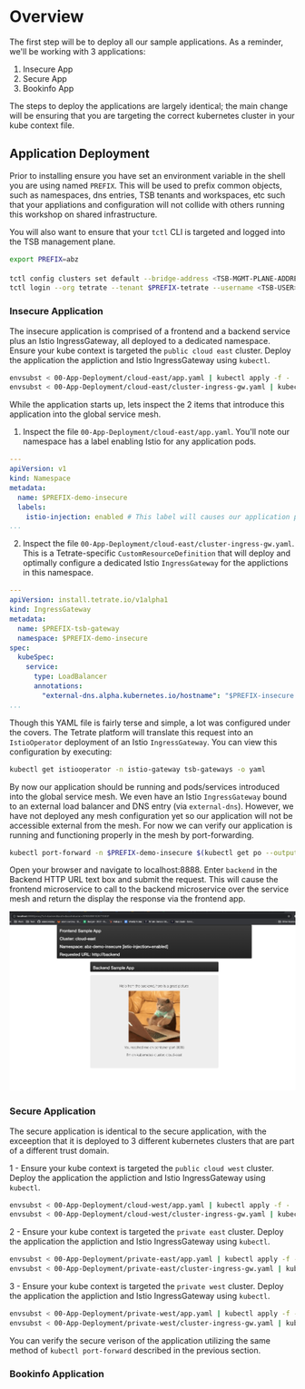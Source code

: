 # Overview
The first step will be to deploy all our sample applications. As a reminder, we'll be working with 3 applications:
1. Insecure App
2. Secure App
3. Bookinfo App

The steps to deploy the applications are largely identical; the main change will be ensuring that you are targeting the correct kubernetes cluster in your kube context file.

## Application Deployment
Prior to installing ensure you have set an environment variable in the shell you are using named `PREFIX`.  This will be used to prefix common objects, such as namespaces, dns entries, TSB tenants and workspaces, etc such that your appliations and configuration will not collide with others running this workshop on shared infrastructure.

You will also want to ensure that your `tctl` CLI is targeted and logged into the TSB management plane.

```bash
export PREFIX=abz

tctl config clusters set default --bridge-address <TSB-MGMT-PLANE-ADDRESS>:443
tctl login --org tetrate --tenant $PREFIX-tetrate --username <TSB-USER> --password <TSB-PWD>
```

### Insecure Application
The insecure application is comprised of a frontend and a backend service plus an Istio IngressGateway, all deployed to a dedicated namespace.  Ensure your kube context is targeted the `public cloud east` cluster.  Deploy the application the appliction and Istio IngressGateway using `kubectl`.

```bash
envsubst < 00-App-Deployment/cloud-east/app.yaml | kubectl apply -f -
envsubst < 00-App-Deployment/cloud-east/cluster-ingress-gw.yaml | kubectl apply -f -
```

While the application starts up, lets inspect the 2 items that introduce this application into the global service mesh.  
1. Inspect the file `00-App-Deployment/cloud-east/app.yaml`.  You'll note our namespace has a label enabling Istio for any application pods.
```yaml
---
apiVersion: v1
kind: Namespace
metadata:
  name: $PREFIX-demo-insecure  
  labels:
    istio-injection: enabled # This label will causes our application pods to receive an envoy sidecar container
...
```

2. Inspect the file `00-App-Deployment/cloud-east/cluster-ingress-gw.yaml`.  This is a Tetrate-specific `CustomResourceDefinition` that will deploy and optimally configure a dedicated Istio `IngressGateway` for the applictions in this namespace.
```yaml
---
apiVersion: install.tetrate.io/v1alpha1
kind: IngressGateway
metadata:
  name: $PREFIX-tsb-gateway
  namespace: $PREFIX-demo-insecure
spec:
  kubeSpec:
    service:
      type: LoadBalancer
      annotations:
        "external-dns.alpha.kubernetes.io/hostname": "$PREFIX-insecure.public.cloud.zwickey.net."
...
```

Though this YAML file is fairly terse and simple, a lot was configured under the covers.  The Tetrate platform will translate this request into an `IstioOperator` deployment of an Istio `IngressGateway`.  You can view this configuration by executing:
```bash
kubectl get istiooperator -n istio-gateway tsb-gateways -o yaml
```

By now our application should be running and pods/services introduced into the global service mesh.  We even have an Istio `IngressGateway` bound to an external load balancer and DNS entry (via `external-dns`).  However, we have not deployed any mesh configuration yet so our application will not be accessible external from the mesh.  For now we can verify our application is running and functioning properly in the mesh by port-forwarding.  
```bash
kubectl port-forward -n $PREFIX-demo-insecure $(kubectl get po --output=jsonpath={.items..metadata.name} -l app=frontend) 8888:8888
```

Open your browser and navigate to localhost:8888.  Enter `backend` in the Backend HTTP URL text box and submit the request.  This will cause the frontend microservice to call to the backend microservice over the service mesh and return the display the response via the frontend app.

![Base Diagram](../images/01-app.png)

### Secure Application
The secure application is identical to the secure application, with the exceeption that it is deployed to 3 different kubernetes clusters that are part of a different trust domain.  

1 - Ensure your kube context is targeted the `public cloud west` cluster.  Deploy the application the appliction and Istio IngressGateway using `kubectl`.
```bash
envsubst < 00-App-Deployment/cloud-west/app.yaml | kubectl apply -f -
envsubst < 00-App-Deployment/cloud-west/cluster-ingress-gw.yaml | kubectl apply -f -
```

2 - Ensure your kube context is targeted the `private east` cluster.  Deploy the application the appliction and Istio IngressGateway using `kubectl`.
```bash
envsubst < 00-App-Deployment/private-east/app.yaml | kubectl apply -f -
envsubst < 00-App-Deployment/private-east/cluster-ingress-gw.yaml | kubectl apply -f -
```

3 - Ensure your kube context is targeted the `private west` cluster.  Deploy the application the appliction and Istio IngressGateway using `kubectl`.
```bash
envsubst < 00-App-Deployment/private-west/app.yaml | kubectl apply -f -
envsubst < 00-App-Deployment/private-west/cluster-ingress-gw.yaml | kubectl apply -f -
```

You can verify the secure verison of the application utilizing the same method of `kubectl port-forward` described in the previous section.

### Bookinfo Application